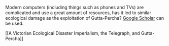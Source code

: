 Modern computers (including things such as phones and TVs) are complicated and use a great amount of resources, has it led to similar ecological damage as the exploitation of Gutta-Percha? [Google Scholar](https://scholar.google.com/scholar?hl=en&as_sdt=0%2C5&q=ecological+impact+of+computers&btnG=) can be used. 

[[A Victorian Ecological Disaster Imperialism, the Telegraph, and Gutta-Percha]]